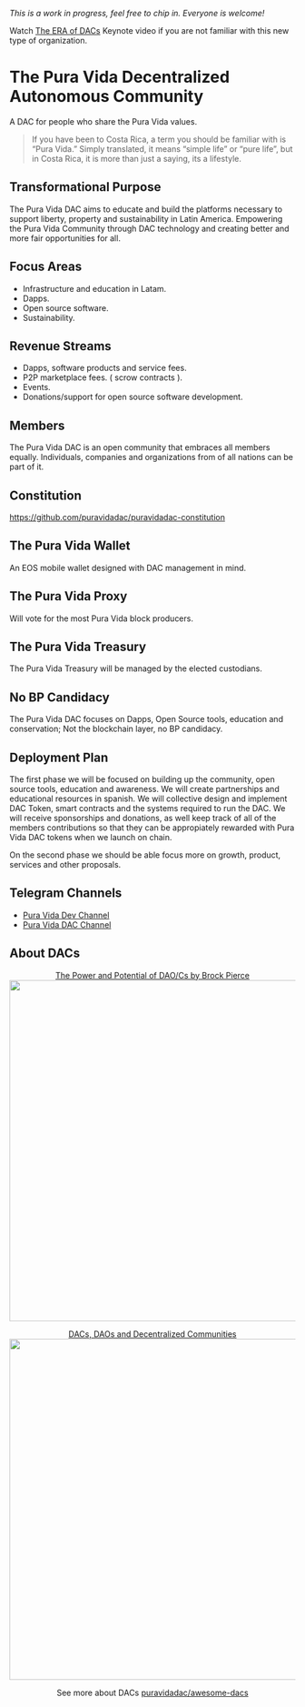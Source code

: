 *This is a work in progress, feel free to chip in. Everyone is welcome!*

Watch [The ERA of DACs](https://www.youtube.com/watch?v=ClJSLwoBtCc) Keynote video if you are not familiar with this new type of organization.

# The Pura Vida Decentralized Autonomous Community

A DAC for people who share the Pura Vida values.

> If you have been to Costa Rica, a term you should be familiar with is “Pura Vida.” Simply translated, it means “simple life” or “pure life”, but in Costa Rica, it is more than just a saying, its a lifestyle. 

## Transformational Purpose

The Pura Vida DAC aims to educate and build the platforms necessary to support liberty, property and sustainability in Latin America. Empowering the Pura Vida Community through DAC technology and creating better and more fair opportunities for all. 

## Focus Areas

- Infrastructure and education in Latam.
- Dapps.
- Open source software.
- Sustainability. 

## Revenue Streams

- Dapps, software products and service fees.
- P2P marketplace fees. ( scrow contracts ).
- Events.
- Donations/support for open source software development. 

## Members

The Pura Vida DAC is an open community that embraces all members equally. 
Individuals, companies and organizations from of all nations can be part of it.

## Constitution

https://github.com/puravidadac/puravidadac-constitution

## The Pura Vida Wallet

An EOS mobile wallet designed with DAC management in mind.

## The Pura Vida Proxy

Will vote for the most Pura Vida block producers.

## The Pura Vida Treasury

The Pura Vida Treasury will be managed by the elected custodians.

## No BP Candidacy

The Pura Vida DAC focuses on Dapps, Open Source tools, education and conservation; Not the blockchain layer, no BP candidacy.

## Deployment Plan

The first phase we will be focused on building up the community, open source tools, education and awareness. We will create partnerships and educational resources in spanish. We will collective design and implement DAC Token, smart contracts and the systems required to run the DAC. We will receive sponsorships and donations, as well keep track of all of the members contributions so that they can be appropiately rewarded with Pura Vida DAC tokens when we launch on chain.

On the second phase we should be able focus more on growth, product, services and other proposals. 

## Telegram Channels

 - [Pura Vida Dev Channel](https://t.me/puravidadev)
 - [Pura Vida DAC Channel](https://t.me/puravidadac)

## About DACs

<p align="center">
	<a href="https://www.youtube.com/watch?v=Wf5gfjMfiHA">
    <span>The Power and Potential of DAO/Cs by Brock Pierce</span><br/>
		<img src="https://cdn-std.dprcdn.net/files/acc_635251/Io79a1" width="600">
	</a>
</p>

<p align="center">
	<a href="https://www.youtube.com/watch?v=-RzWkdp1AFw">
    <span>DACs, DAOs and Decentralized Communities</span><br/>
		<img src="https://cdn-std.dprcdn.net/files/acc_635251/CzQVdU" width="600">
	</a>
</p>


<p align="center">
  See more about DACs <a href="https://github.com/puravidadac/awesome-dacs">puravidadac/awesome-dacs</a>
</p>


